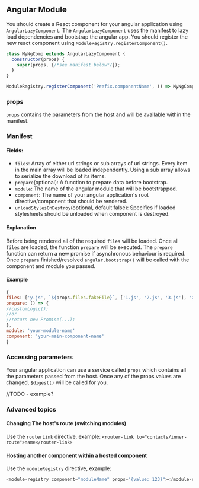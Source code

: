 ## Angular Module
You should create a React component for your angular application using `AngularLazyComponent`.
The `AngularLazyComponent` uses the manifest to lazy load dependencies and bootstrap the angular app.
You should register the new react component using `ModuleRegistry.registerComponent()`.

```js
class MyNgComp extends AngularLazyComponent {
  constructor(props) {
    super(props, {/*see manifest below*/});
  }
}

ModuleRegistry.registerComponent('Prefix.componentName', () => MyNgComp);
```

### props
`props` contains the parameters from the host and will be available within the manifest.

### Manifest
#### Fields:
* `files`: Array of either url strings or sub arrays of url strings.
Every item in the main array will be loaded independently.
Using a sub array allows to serialize the download of its items.
* `prepare`(optional): A function to prepare data before bootstrap.
* `module`: The name of the angular module that will be bootstrapped.
* `component`: The name of your angular application's root directive/component that should be rendered.
* `unloadStylesOnDestroy`(optional, default false): Specifies if loaded stylesheets should be unloaded when component is destroyed.

#### Explanation
Before being rendered all of the required `files` will be loaded.
Once all `files` are loaded, the function `prepare` will be executed.
The `prepare` function can return a new promise if asynchronous behaviour is required.
Once `prepare` finished/resolved `angular.bootstrap()` will be called with the component and module you passed.

#### Example
```js
{
files: ['y.js', `${props.files.fakeFile}`, ['1.js', '2.js', '3.js'], 'z.js'],
prepare: () => {
//customLogic();
//or
//return new Promise(...);
},
module: 'your-module-name'
component: 'your-main-component-name'
}
```
### Accessing parameters
Your angular application can use a service called `props` which contains all the parameters passed from the host.
Once any of the props values are changed, `$digest()` will be called for you.

//TODO - example?

### Advanced topics

#### Changing The host's route (switching modules)
Use the `routerLink` directive, example:
`<router-link to="contacts/inner-route">name</router-link>`

#### Hosting another component within a hosted component
Use the `moduleRegistry` directive, example:
```js
<module-registry component="moduleName" props="{value: 123}"></module-registry>
```
